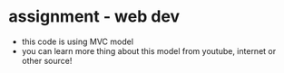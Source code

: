 # assignment - web dev
- this code is using MVC model
- you can learn more thing about this model from youtube, internet or other source!